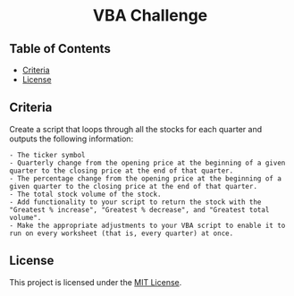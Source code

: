 <h1 align = "center"> VBA Challenge </h1>

## Table of Contents

- [Criteria](#criteria)
- [License](#license)

## Criteria

Create a script that loops through all the stocks for each quarter and outputs the following information:

```
- The ticker symbol
- Quarterly change from the opening price at the beginning of a given quarter to the closing price at the end of that quarter.
- The percentage change from the opening price at the beginning of a given quarter to the closing price at the end of that quarter.
- The total stock volume of the stock.
- Add functionality to your script to return the stock with the "Greatest % increase", "Greatest % decrease", and "Greatest total volume".
- Make the appropriate adjustments to your VBA script to enable it to run on every worksheet (that is, every quarter) at once.
```

## License

This project is licensed under the [MIT License](https://github.com/Yukitoshi12345/VBA-Challenge/blob/main/LICENSE).
